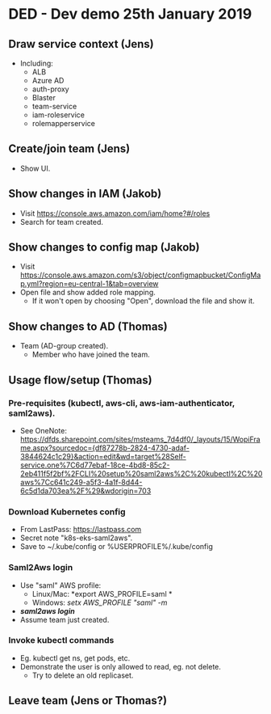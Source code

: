 # DED - Dev demo 25th January 2019
## Draw service context (Jens)
* Including:
  * ALB
  * Azure AD
  * auth-proxy
  * Blaster
  * team-service
  * iam-roleservice
  * rolemapperservice
## Create/join team (Jens)
* Show UI.

## Show changes in IAM (Jakob)
* Visit https://console.aws.amazon.com/iam/home?#/roles
* Search for team created.

## Show changes to config map (Jakob)
* Visit https://console.aws.amazon.com/s3/object/configmapbucket/ConfigMap.yml?region=eu-central-1&tab=overview
* Open file and show added role mapping.
  * If it won't open by choosing "Open", download the file and show it.

## Show changes to AD (Thomas)
* Team (AD-group created).
  * Member who have joined the team.

## Usage flow/setup (Thomas)
### Pre-requisites (kubectl, aws-cli, aws-iam-authenticator, saml2aws).
* See OneNote: https://dfds.sharepoint.com/sites/msteams_7d4df0/_layouts/15/WopiFrame.aspx?sourcedoc={df87278b-2824-4730-adaf-3844624c1c29}&action=edit&wd=target%28Self-service.one%7C6d77ebaf-18ce-4bd8-85c2-2eb411f5f2bf%2FCLI%20setup%20saml2aws%2C%20kubectl%2C%20aws%7Cc641c249-a5f3-4a1f-8d44-6c5d1da703ea%2F%29&wdorigin=703

### Download Kubernetes config
* From LastPass: https://lastpass.com
* Secret note "k8s-eks-saml2aws".
* Save to ~/.kube/config or %USERPROFILE%/.kube/config

### Saml2Aws login
* Use "saml" AWS profile:
  * Linux/Mac: *export AWS_PROFILE=saml *
  * Windows: *setx AWS_PROFILE "saml" -m*
* ***saml2aws login***
* Assume team just created.

### Invoke kubectl commands
* Eg. kubectl get ns, get pods, etc.
* Demonstrate the user is only allowed to read, eg. not delete.
  * Try to delete an old replicaset.

## Leave team (Jens or Thomas?)
